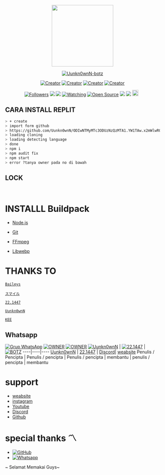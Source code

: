 <p align="center">
<img src="https://i.postimg.cc/15CVBYw6/62-895-1233-0535-20220425-183309.jpg" width="200" height="200"/>
</p>
<p align="center">
    <a href="https://Uunkn0wnN.github.io">
        <img
            src="https://readme-typing-svg.herokuapp.com?size=21&width=280&lines=Created+By+スマイル+〽️"
            alt="Uunkn0wnN-botz"
        />
    </a>
</p>
</p>
<p align="center">
<a href="https://Uunkn0wnN.github.io"><img title="Creator" src="https://img.shields.io/badge/Creator-スマイル-purple.svg?style=for-the-badge&logo=github"></a>
<a href="https://Uunkn0wnN.github.io"><img title="Creator" src="https://img.shields.io/badge/Ownerr-22.1447-purple.svg?style=for-the-badge&logo=github"></a>
<a href="https://Uunkn0wnN.github.io"><img title="Creator" src="https://img.shields.io/badge/Recode-ｓａｔｒｉｏ-purple.svg?style=for-the-badge&logo=github"></a>
<a href="https://github.com/Uunkn0wnN"><img title="Creator" src="https://img.shields.io/badge/membantu-KEE-purple.svg?style=for-the-badge&logo=github"></a>
</p>
<p align="center">
<a href="https://github.com/Uunkn0wnN/followers"><img title="Followers" src="https://img.shields.io/github/followers/Uunkn0wnN?color=green&style=flat-square"></a>
  <img src ="https://img.shields.io/badge/npm-v7.20.3-green.svg" />
<img src="https://img.shields.io/badge/node-%3E=16.6.1-darkgreen.svg" />
<a href="https://github.com/Uunkn0wnN/watchers"><img title="Watching" src="https://img.shields.io/github/watchers/Uunkn0wnN/22.1447-?label=Watchers&color=red&style=flat-square"></a>
<a href="https://github.com/Uunkn0wnN/"><img title="Open Source" src="https://badges.frapsoft.com/os/v2/open-source.svg?v=103"></a>
<img src ="https://img.shields.io/badge/size-39mb-green.svg" />
<a href="https://hits.seeyoufarm.com"><img src="https://hits.seeyoufarm.com/api/count/incr/badge.svg?url=https%3A%2F%2Fgithub.com%2FUunkn0wnN%2FHaruka&count_bg=%2379C83D&title_bg=%23555555&icon=probot.svg&icon_color=%2300FF6D&title=hits&edge_flat=false"/></a>
<a href="https://github.com/Uunkn0wnN/graphs/commit-activity"><img height="20" src="https://img.shields.io/badge/Maintained-No-red.svg"></a>&nbsp;&nbsp;
</p>

## CARA INSTALL REPLIT
```bash
> + create
> import form github
> https://github.com/Uunkn0wnN/ODIwNTMyMTc3ODUzNzQzMTA1.YW1TAw.x2mWlwRO5o0auGs4VLJVKZWIEWs.git
> loading cloning
> loading detecting language
> done
> npm i
> npm audit fix
> npm start
> error ?tanya owner pada no di bawah

```

## LOCK 
```bash
 
```

# INSTALLL Buildpack

* [Node.js](https://nodejs.org/en/)

* [Git](https://git-scm.com/downloads)

* [FFmpeg](https://github.com/BtbN/FFmpeg-Builds/releases/download/autobuild-2020-12-08-13-03/ffmpeg-n4.3.1-26-gca55240b8c-win64-gpl-4.3.zip)

* [Libwebp](https://developers.google.com/speed/webp/download)

# THANKS TO 

 [`Baileys`](https://github.com/adiwajshing/Baileys)

 [`スマイル`](https://wa.me/628983755-600)

 [`22.1447`](https://wa.me/628983755600)

 [`Uunkn0wnN`](https://wa.me/628983755600)

 [`KEE`](https://wa.me/6282213279239)

## Whatsapp

[![Grup WhatsApp](https://img.shields.io/badge/WhatsApp%20Group-25D366?style=for-the-badge&logo=whatsapp&logoColor=white)](https://chat.whatsapp.com/GMIIsFDBHozDT3xQ6P4ZOM)
[![OWNER](https://img.shields.io/badge/WhatsApp%20OWNER-25D366?style=for-the-badge&logo=whatsapp&logoColor=white)](https://wa.me/628983755600/)
[![OWNER](https://img.shields.io/badge/WhatsApp%20errorhelp-25D366?style=for-the-badge&logo=whatsapp&logoColor=white)](https://wa.me/628983755600?text=[INFO]++++error+setelah+npm+start+(kasus+:+[E3CE1T]+session)+++++(sh¡robot))
[![Uunkn0wnN](https://github.com/Uunkn0wnN.png?size=100)](https://github.com/Uunkn0wnN) | [![22.1447](https://instagram.com/22.1447.png?size=100)](https://instagram.com/22.1447) | [![BOTZ](https://github.com/Uunkn0wnN.png?size=100)](https://github.com/Uunkn0wnN)
----|----|----
[Uunkn0wnN](https://github.com/Uunkn0wnN) | [22.1447](https://instagram.com/22.1447) | [Discord](https://discord.gg/YzpFy77yB7)| [weabsite](https://shiroweb-dashboard.221447.repl.co)
Penulis / Pencipta | Penulis / pencipta | Penulis / pencipta | membantu | penulis / pencipta | membantu

# support 

* [weabsite](https://shiroweb-dashboard.221447.repl.co)
* [instagram](https://instagram.com/22.1447)
* [Youtube](https://youtube.com/channel/UC_w0uOuASLUMS5l3XLoB6Wg)
* [Discord](https://discord.gg/YzpFy77yB7)
* [Github](https://github.com/Uunkn0wnN)


# special thanks 〽️

* <a href="https://github.com/adiwajshing/Baileys"><img alt="GitHub" src="https://img.shields.io/badge/@adiwajshing/Baileys%20-%23121011.svg?style=flat-square&logo=npm&color=white"/></a>
* <a href=""><img alt="Whatsapp" src="https://img.shields.io/badge/@adit%20-%23121011.svg?style=flat-square&logo=npm&color=white"/></a>


~ Selamat Memakai Guys~



